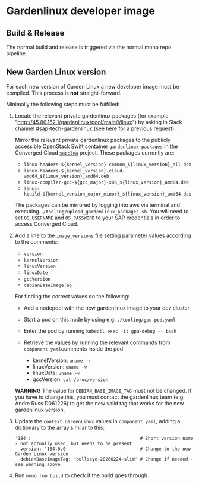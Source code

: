 # Gardenlinux developer image

## Build & Release

The normal build and release is triggered via the normal mono repo pipeline.

## New Garden Linux version

For each new version of Garden Linux a new developer image must be compiled.
This process is **not** straight-forward.

Minimally the following steps must be fulfilled:

1. Locate the relevant private gardenlinux packages (for example "http://45.86.152.1/gardenlinux/pool/main/l/linux")
   by asking in Slack channel #sap-tech-gardenlinux (see [here](https://sap-ml.slack.com/archives/CV1SWRHR6/p1629753024011500)
   for a previous request). 
 
   Mirror the relevant private gardenlinux packages to the publicly accessible OpenStack Swift
   container `gardenlinux-packages` in the Converged Cloud [`sapclea`](https://dashboard.eu-de-1.cloud.sap/hcp03/sapclea/home) project.
   These packages currently are:

     - `linux-headers-${kernel_version}-common_${linux_version}_all.deb`
     - `linux-headers-${kernel_version}-cloud-amd64_${linux_version}_amd64.deb`
     - `linux-compiler-gcc-${gcc_major}-x86_${linux_version}_amd64.deb`
     - `linux-kbuild-${kernel_version_major_minor}_${linux_version}_amd64.deb`

   The packages can be mirrored by logging into aws via terminal and executing
   `./tooling/upload_gardenlinux_packages.sh`. You will need to set `OS_USERNAME` and `OS_PASSWORD` to your SAP
   credentials in order to access Converged Cloud.


2. Add a line to the `image_versions` file setting parameter values according to the comments:
   - `version`
   - `kernelVersion`
   - `linuxVersion`
   - `linuxDate`
   - `gccVersion`
   - `debianBaseImageTag`

    For finding the correct values do the following:
    - Add a nodepool with the new gardenlinux image to your dev cluster
    - Start a pod on this node by using e.g. `./tooling/gpu-pod.yaml`
    - Enter the pod by running `kubectl exec -it gpu-debug -- bash`
    - Retrieve the values by running the relevant commands from `component.yaml`comments inside the pod

      - kernelVersion: `uname -r`
      - linuxVersion: `uname -v`
      - linuxDate: `uname -v`
      - gccVersion: `cat /proc/version`

    **WARNING** The value for `DEBIAN_BASE_IMAGE_TAG` must not be changed.
    If you have to change this, you must contact the gardenlinux team (e.g. Andre Russ D061226)
    to get the new valid tag that works for the new gardenlinux version.


3. Update the `context.gardenLinux` values in `component.yaml`, adding a dictionary to the array similar to this:
    ```
    '184':                                         # Short version name - not actually used, but needs to be present
      version: '184.0.0'                           # Change to the new Garden Linux version
      debianBaseImageTag: 'bullseye-20200224-slim' # Change if needed - see warning above
    ```

4. Run `mono run build` to check if the build goes through.
